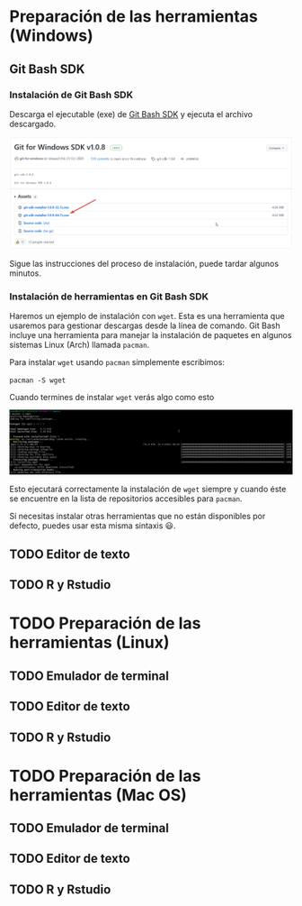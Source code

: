 ---
---

# Preparación de las herramientas (Windows)

## Git Bash SDK

### Instalación de Git Bash SDK

Descarga el ejecutable (exe) de [Git Bash
SDK](https://github.com/git-for-windows/build-extra/releases/tag/git-sdk-1.0.8)
y ejecuta el archivo descargado.

![](./Imagenes/descarga_gitbash_SDK.png)

Sigue las instrucciones del proceso de instalación, puede tardar algunos
minutos.

### Instalación de herramientas en Git Bash SDK

Haremos un ejemplo de instalación con `wget`. Esta es una herramienta
que usaremos para gestionar descargas desde la línea de comando. Git
Bash incluye una herramienta para manejar la instalación de paquetes en
algunos sistemas Linux (Arch) llamada `pacman`.

Para instalar `wget` usando `pacman` simplemente escribimos:

`pacman -S wget`

Cuando termines de instalar `wget` verás algo como esto

![](./Imagenes/wget_instalado.png)

Esto ejecutará correctamente la instalación de `wget` siempre y cuando
éste se encuentre en la lista de repositorios accesibles para `pacman`.

Si necesitas instalar otras herramientas que no están disponibles por
defecto, puedes usar esta misma sintaxis :smiley:.

## <span class="todo TODO">TODO</span> Editor de texto

## <span class="todo TODO">TODO</span> R y Rstudio

# <span class="todo TODO">TODO</span> Preparación de las herramientas (Linux)

## <span class="todo TODO">TODO</span> Emulador de terminal

## <span class="todo TODO">TODO</span> Editor de texto

## <span class="todo TODO">TODO</span> R y Rstudio

# <span class="todo TODO">TODO</span> Preparación de las herramientas (Mac OS)

## <span class="todo TODO">TODO</span> Emulador de terminal

## <span class="todo TODO">TODO</span> Editor de texto

## <span class="todo TODO">TODO</span> R y Rstudio
